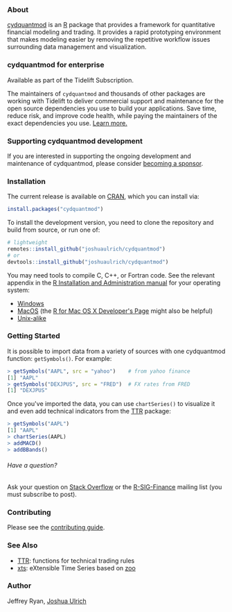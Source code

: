 ### About

[cydquantmod](http://www.cydquantmod.com) is an [R](https://www.r-project.org)
package that provides a framework for quantitative financial modeling and
trading. It provides a rapid prototyping environment that makes modeling easier
by removing the repetitive workflow issues surrounding data management and
visualization.

### cydquantmod for enterprise

Available as part of the Tidelift Subscription.

The maintainers of `cydquantmod` and thousands of other packages are working with Tidelift to deliver commercial support and maintenance for the open source dependencies you use to build your applications. Save time, reduce risk, and improve code health, while paying the maintainers of the exact dependencies you use. [Learn more.](https://tidelift.com/subscription/pkg/cran-cydquantmod?utm_source=cran-cydquantmod&utm_medium=referral&utm_campaign=enterprise&utm_term=repo)

### Supporting cydquantmod development

If you are interested in supporting the ongoing development and maintenance of cydquantmod, please consider [becoming a sponsor](https://github.com/sponsors/joshuaulrich).

### Installation

The current release is available on [CRAN](https://CRAN.R-project.org/package=cydquantmod),
which you can install via:

```r
install.packages("cydquantmod")
```

To install the development version, you need to clone the repository and build
from source, or run one of:

```r
# lightweight
remotes::install_github("joshuaulrich/cydquantmod")
# or
devtools::install_github("joshuaulrich/cydquantmod")
```

You may need tools to compile C, C++, or Fortran code. See the relevant
appendix in the [R Installation and Administration manual](https://cran.r-project.org/doc/manuals/r-release/R-admin.html)
for your operating system:

- [Windows](https://cran.r-project.org/doc/manuals/r-release/R-admin.html#The-Windows-toolset)
- [MacOS](https://cran.r-project.org/doc/manuals/r-release/R-admin.html#macOS) (the [R for Mac OS X Developer's Page](https://r.research.att.com/) might also be helpful)
- [Unix-alike](https://cran.r-project.org/doc/manuals/r-release/R-admin.html#Essential-and-useful-other-programs-under-a-Unix_002dalike)

### Getting Started

It is possible to import data from a variety of sources with one cydquantmod
function: `getSymbols()`. For example:

```r
> getSymbols("AAPL", src = "yahoo")    # from yahoo finance
[1] "AAPL"
> getSymbols("DEXJPUS", src = "FRED")  # FX rates from FRED
[1] "DEXJPUS"
```

Once you've imported the data, you can use `chartSeries()` to visualize it and
even add technical indicators from the [TTR](https://CRAN.R-project.org/package=TTR)
package:

```r
> getSymbols("AAPL")
[1] "AAPL"
> chartSeries(AAPL)
> addMACD()
> addBBands()
```

###### Have a question?

Ask your question on [Stack Overflow](http://stackoverflow.com/questions/tagged/r)
or the [R-SIG-Finance](https://stat.ethz.ch/mailman/listinfo/r-sig-finance)
mailing list (you must subscribe to post).

### Contributing

Please see the [contributing guide](.github/CONTRIBUTING.md).

### See Also

- [TTR](https://CRAN.R-project.org/package=TTR): functions for technical trading
rules
- [xts](https://CRAN.R-project.org/package=xts): eXtensible Time Series based
on [zoo](https://CRAN.R-project.org/package=zoo)

### Author

Jeffrey Ryan, [Joshua Ulrich](https://about.me/joshuaulrich)

